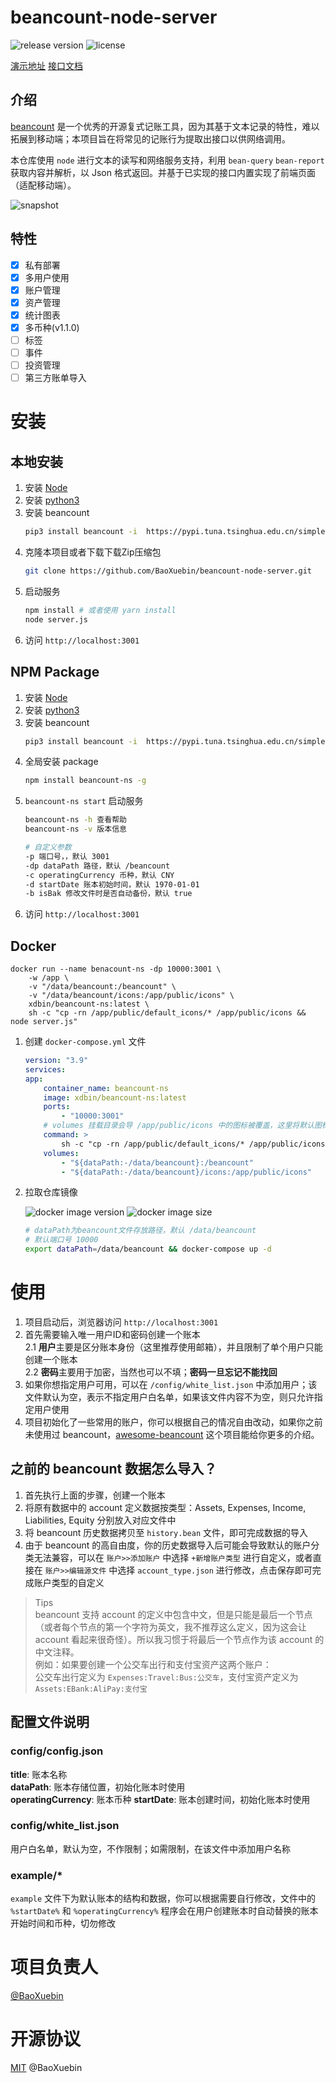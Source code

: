 # beancount-node-server

![release version](https://img.shields.io/github/v/release/BaoXuebin/beancount-node-server)
![license](https://img.shields.io/github/license/baoxuebin/beancount-node-server)

[演示地址](https://beancount.xdbin.com/)
[接口文档](https://github.com/BaoXuebin/beancount-node-server/blob/main/API.md)

## 介绍

[beancount](https://github.com/beancount/) 是一个优秀的开源复式记账工具，因为其基于文本记录的特性，难以拓展到移动端；本项目旨在将常见的记账行为提取出接口以供网络调用。

本仓库使用 `node` 进行文本的读写和网络服务支持，利用 `bean-query` `bean-report` 获取内容并解析，以 Json 格式返回。并基于已实现的接口内置实现了前端页面（适配移动端）。

![snapshot](https://cdn.xdbin.com/github/beancount-ns/snapshot.png)

## 特性

- [X] 私有部署
- [X] 多用户使用
- [X] 账户管理
- [X] 资产管理
- [X] 统计图表
- [X] 多币种(v1.1.0)
- [ ] 标签
- [ ] 事件
- [ ] 投资管理
- [ ] 第三方账单导入

# 安装

## 本地安装

1. 安装 [Node](https://nodejs.org/en/download/)  
2. 安装 [python3](https://www.python.org/downloads/)  
3. 安装 beancount  
    ```bash
    pip3 install beancount -i  https://pypi.tuna.tsinghua.edu.cn/simple
    ```
4. 克隆本项目或者下载下载Zip压缩包  
   ```bash
   git clone https://github.com/BaoXuebin/beancount-node-server.git
   ```
5. 启动服务  
   ```bash
   npm install # 或者使用 yarn install
   node server.js
   ```
6. 访问 `http://localhost:3001`

## NPM Package

1. 安装 [Node](https://nodejs.org/en/download/)  
2. 安装 [python3](https://www.python.org/downloads/)  
3. 安装 beancount  
    ```bash
    pip3 install beancount -i  https://pypi.tuna.tsinghua.edu.cn/simple
    ```
4. 全局安装 package
	```bash
	npm install beancount-ns -g
	```
5. `beancount-ns start` 启动服务
	```bash
    beancount-ns -h 查看帮助  
	beancount-ns -v 版本信息  

	# 自定义参数
    -p 端口号，，默认 3001
	-dp dataPath 路径，默认 /beancount
	-c operatingCurrency 币种，默认 CNY
	-d startDate 账本初始时间，默认 1970-01-01
	-b isBak 修改文件时是否自动备份，默认 true
   	```
6. 访问 `http://localhost:3001`

## Docker

```docker
docker run --name benacount-ns -dp 10000:3001 \
	-w /app \
	-v "/data/beancount:/beancount" \
	-v "/data/beancount/icons:/app/public/icons" \
	xdbin/beancount-ns:latest \
	sh -c "cp -rn /app/public/default_icons/* /app/public/icons && node server.js"
```

1. 创建 `docker-compose.yml` 文件

	```yml
	version: "3.9"
	services:
	app:
		container_name: beancount-ns
		image: xdbin/beancount-ns:latest
		ports:
			- "10000:3001"
		# volumes 挂载目录会导 /app/public/icons 中的图标被覆盖，这里将默认图标在挂载后重新拷贝图标
		command: >
			sh -c "cp -rn /app/public/default_icons/* /app/public/icons && node server.js"
		volumes:
			- "${dataPath:-/data/beancount}:/beancount"
			- "${dataPath:-/data/beancount}/icons:/app/public/icons"
	```

2. 拉取仓库镜像  

    ![docker image version](https://img.shields.io/docker/v/xdbin/beancount-ns/latest?label=docker%20image%20tag)
    ![docker image size](https://img.shields.io/docker/image-size/xdbin/beancount-ns/latest?label=docker%20image%20size)

    ```bash
    # dataPath为beancount文件存放路径，默认 /data/beancount
    # 默认端口号 10000
    export dataPath=/data/beancount && docker-compose up -d
    ```

# 使用

1. 项目启动后，浏览器访问 `http://localhost:3001`  
2. 首先需要输入唯一用户ID和密码创建一个账本  
2.1 **用户**主要是区分账本身份（这里推荐使用邮箱），并且限制了单个用户只能创建一个账本  
2.2 **密码**主要用于加密，当然也可以不填；**密码一旦忘记不能找回**  
1. 如果你想指定用户可用，可以在 `/config/white_list.json` 中添加用户；该文件默认为空，表示不指定用户白名单，如果该文件内容不为空，则只允许指定用户使用  
2. 项目初始化了一些常用的账户，你可以根据自己的情况自由改动，如果你之前未使用过 beancount，[awesome-beancount](https://github.com/siddhantgoel/awesome-beancount) 这个项目能给你更多的介绍。

## 之前的 beancount 数据怎么导入？

1. 首先执行上面的步骤，创建一个账本
2. 将原有数据中的 account 定义数据按类型：Assets, Expenses, Income, Liabilities, Equity 分别放入对应文件中
3. 将 beancount 历史数据拷贝至 `history.bean` 文件，即可完成数据的导入
4. 由于 beancount 的高自由度，你的历史数据导入后可能会导致默认的账户分类无法兼容，可以在 `账户>>添加账户` 中选择 `+新增账户类型` 进行自定义，或者直接在 `账户>>编辑源文件` 中选择 `account_type.json` 进行修改，点击保存即可完成账户类型的自定义

> Tips  
> beancount 支持 account 的定义中包含中文，但是只能是最后一个节点（或者每个节点的第一个字符为英文，我不推荐这么定义，因为这会让 account 看起来很奇怪）。所以我习惯于将最后一个节点作为该 account 的中文注释。  
> 例如：如果要创建一个公交车出行和支付宝资产这两个账户：  
> 公交车出行定义为 `Expenses:Travel:Bus:公交车`，支付宝资产定义为 `Assets:EBank:AliPay:支付宝`


## 配置文件说明

### config/config.json

**title**: 账本名称  
**dataPath**: 账本存储位置，初始化账本时使用  
**operatingCurrency**: 账本币种
**startDate**: 账本创建时间，初始化账本时使用

### config/white_list.json

用户白名单，默认为空，不作限制；如需限制，在该文件中添加用户名称

### example/*

`example` 文件下为默认账本的结构和数据，你可以根据需要自行修改，文件中的 `%startDate%` 和 `%operatingCurrency%` 程序会在用户创建账本时自动替换的账本开始时间和币种，切勿修改

# 项目负责人

[@BaoXuebin](https://github.com/BaoXuebin)
# 开源协议

[MIT](https://github.com/BaoXuebin/beancount-node-server/blob/main/LICENSE) @BaoXuebin